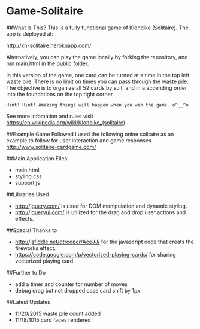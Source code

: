 # Game-Solitaire

##What Is This?
This is a fully functional game of Klondike (Solitaire). The app is deployed at:

http://xh-solitaire.herokuapp.com/

Alternatively, you can play the game locally by forking the repository, and run main.html in the public folder.

In this version of the game, one card can be turned at a time in the top left waste pile.  There is no limit on times you can pass through the waste pile. The objective is to organize all 52 cards by suit, and in a accending order into the foundations on the top right corner.
```
Hint! Hint! Amazing things will happen when you win the game. o^__^o
```
See more infomation and rules visit https://en.wikipedia.org/wiki/Klondike_(solitaire)

##Example Game Followed
I used the following onlne solitaire as an example to follow for user interaction and game responses.
http://www.solitaire-cardgame.com/


##Main Application Files

* main.html
* styling.css
* support.js


##Libraries Used

* http://jquery.com/ is used for DOM manipulation and dynamic styling.
* http://jqueryui.com/ is utilized for the drag and drop user actions and effects.

##Special Thanks to

* http://jsfiddle.net/dtrooper/AceJJ/
for the javascript code that creats the fireworks effect.
* https://code.google.com/p/vectorized-playing-cards/
for sharing vectorized playing card

##Further to Do
* add a timer and counter for number of moves
* debug drag but not dropped case card shift by 1px

##Latest Updates
* 11/20/2015 waste pile count added
* 11/18/1015 card faces rendered

